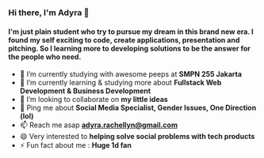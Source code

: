 ### Hi there, I'm Adyra 👋
<h4> I'm just plain student who try to pursue my dream in this brand new era. I found my self exciting to code, create applications, presentation and pitching. So I learning more to developing solutions to be the answer for the people who need.</h4>

- 🔭 I’m currently studying with awesome peeps at <b>SMPN 255 Jakarta </b>
- 🌱 I’m currently learning & studying more about <b> Fullstack Web Development & Business Development </b>
- 👯 I’m looking to collaborate on <b> my little ideas </b>
- 💬 Ping me about <b>Social Media Specialist, Gender Issues, One Direction (lol) </b>
- 📫 Reach me asap <b>adyra.rachellyn@gmail.com</b>
- 😄 Very interested to <b>helping solve social problems with tech products </b>
- ⚡ Fun fact about me : <b> Huge 1d fan </b>

